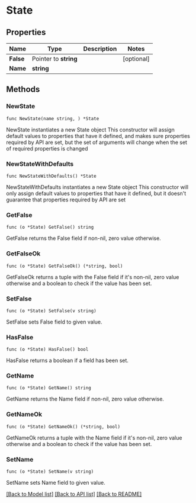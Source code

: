 # State

## Properties

Name | Type | Description | Notes
------------ | ------------- | ------------- | -------------
**False** | Pointer to **string** |  | [optional] 
**Name** | **string** |  | 

## Methods

### NewState

`func NewState(name string, ) *State`

NewState instantiates a new State object
This constructor will assign default values to properties that have it defined,
and makes sure properties required by API are set, but the set of arguments
will change when the set of required properties is changed

### NewStateWithDefaults

`func NewStateWithDefaults() *State`

NewStateWithDefaults instantiates a new State object
This constructor will only assign default values to properties that have it defined,
but it doesn't guarantee that properties required by API are set

### GetFalse

`func (o *State) GetFalse() string`

GetFalse returns the False field if non-nil, zero value otherwise.

### GetFalseOk

`func (o *State) GetFalseOk() (*string, bool)`

GetFalseOk returns a tuple with the False field if it's non-nil, zero value otherwise
and a boolean to check if the value has been set.

### SetFalse

`func (o *State) SetFalse(v string)`

SetFalse sets False field to given value.

### HasFalse

`func (o *State) HasFalse() bool`

HasFalse returns a boolean if a field has been set.

### GetName

`func (o *State) GetName() string`

GetName returns the Name field if non-nil, zero value otherwise.

### GetNameOk

`func (o *State) GetNameOk() (*string, bool)`

GetNameOk returns a tuple with the Name field if it's non-nil, zero value otherwise
and a boolean to check if the value has been set.

### SetName

`func (o *State) SetName(v string)`

SetName sets Name field to given value.



[[Back to Model list]](../README.md#documentation-for-models) [[Back to API list]](../README.md#documentation-for-api-endpoints) [[Back to README]](../README.md)


